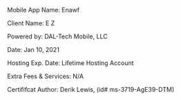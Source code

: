 Mobile App Name:
    Enawf
   
Client Name:
    E Z 
 
Powered by:
    DAL-Tech Mobile, LLC
    
Date:
    Jan 10, 2021

Hosting Exp. Date:
    Lifetime Hosting Account

Extra Fees & Services:
    N/A   
    
Certififcat Author:
    Derik Lewis, (id# ms-3719-AgE39-DTM)
